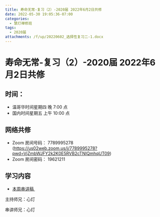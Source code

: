 ```yaml
---
title: 寿命无常-复习（2）-2020届 2022年6月2日共修
date: 2022-05-30 19:05:36-07:00
categories:
  - 慧灯禅修班
tags:
  - 2020届
attachments: /f/up/20220602_选择性复习二-1.docx
---
```

# 寿命无常-复习（2）-2020届 2022年6月2日共修

## 时间：

* 温哥华时间星期四 晚 7:00 点
* 国内时间星期五 上午 10:00 点

## 网络共修

* Zoom 房间号码： 7789995278 (<https://us02web.zoom.us/j/7789995278?pwd=VjZmbWJFY2k2K0E5RVB2cTNIQmhqUT09>)
* Zoom 房间密码： 19621211

## 学习内容

* [本周串讲稿 ](http://huidengchanxiu.net/hdv/f/up/20220602_选择性复习二-1.docx)

主持师兄：心灯

串讲师兄：心灯